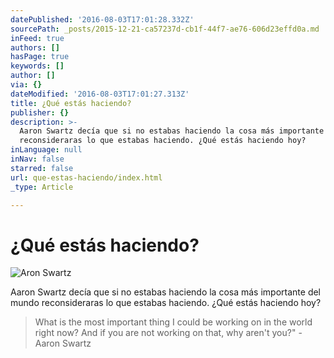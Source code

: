 ```yaml
---
datePublished: '2016-08-03T17:01:28.332Z'
sourcePath: _posts/2015-12-21-ca57237d-cb1f-44f7-ae76-606d23effd0a.md
inFeed: true
authors: []
hasPage: true
keywords: []
author: []
via: {}
dateModified: '2016-08-03T17:01:27.313Z'
title: ¿Qué estás haciendo?
publisher: {}
description: >-
  Aaron Swartz decía que si no estabas haciendo la cosa más importante del mundo
  reconsideraras lo que estabas haciendo. ¿Qué estás haciendo hoy?
inLanguage: null
inNav: false
starred: false
url: que-estas-haciendo/index.html
_type: Article

---
```

# ¿Qué estás haciendo?
![Aron Swartz](https://the-grid-user-content.s3-us-west-2.amazonaws.com/8194a1fb-ec81-437f-bf85-563bd03ed827.jpg)

Aaron Swartz decía que si no estabas haciendo la cosa más importante del mundo reconsideraras lo que estabas haciendo. ¿Qué estás haciendo hoy?

> What is the most important thing I could be working on in the world right now? And if you are not working on that, why aren't you?" - Aaron Swartz